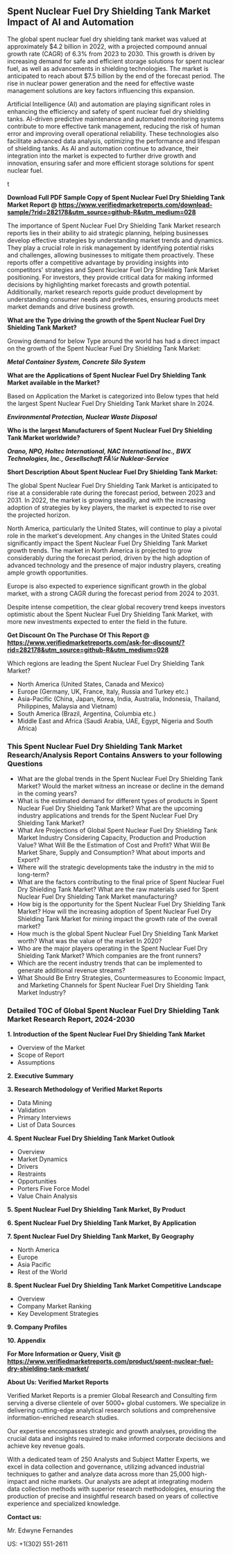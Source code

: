 <h2>Spent Nuclear Fuel Dry Shielding Tank Market Impact of AI and Automation</h2><p>The global spent nuclear fuel dry shielding tank market was valued at approximately $4.2 billion in 2022, with a projected compound annual growth rate (CAGR) of 6.3% from 2023 to 2030. This growth is driven by increasing demand for safe and efficient storage solutions for spent nuclear fuel, as well as advancements in shielding technologies. The market is anticipated to reach about $7.5 billion by the end of the forecast period. The rise in nuclear power generation and the need for effective waste management solutions are key factors influencing this expansion.</p><p>Artificial Intelligence (AI) and automation are playing significant roles in enhancing the efficiency and safety of spent nuclear fuel dry shielding tanks. AI-driven predictive maintenance and automated monitoring systems contribute to more effective tank management, reducing the risk of human error and improving overall operational reliability. These technologies also facilitate advanced data analysis, optimizing the performance and lifespan of shielding tanks. As AI and automation continue to advance, their integration into the market is expected to further drive growth and innovation, ensuring safer and more efficient storage solutions for spent nuclear fuel.</p>t</p><p id="" class=""><strong>Download Full PDF Sample Copy of Spent Nuclear Fuel Dry Shielding Tank Market Report @ <a href="https://www.verifiedmarketreports.com/download-sample/?rid=282178&utm_source=github-R&utm_medium=028" target="_blank">https://www.verifiedmarketreports.com/download-sample/?rid=282178&utm_source=github-R&utm_medium=028</a></strong></p><p>The importance of&nbsp;Spent Nuclear Fuel Dry Shielding Tank Market research reports lies in their ability to aid strategic planning, helping businesses develop effective strategies by understanding market trends and dynamics. They play a crucial role in risk management by identifying potential risks and challenges, allowing businesses to mitigate them proactively. These reports offer a competitive advantage by providing insights into competitors' strategies and Spent Nuclear Fuel Dry Shielding Tank Market positioning. For investors, they provide critical data for making informed decisions by highlighting market forecasts and growth potential. Additionally, market research reports guide product development by understanding consumer needs and preferences, ensuring products meet market demands and drive business growth.</p><p><strong>What are the&nbsp;Type driving the growth of the Spent Nuclear Fuel Dry Shielding Tank Market?</strong></p><p id="" class="">Growing demand for below Type around the world has had a direct impact on the growth of the Spent Nuclear Fuel Dry Shielding Tank Market:</p><em><strong>Metal Container System, Concrete Silo System</strong></em></p><strong>What are the&nbsp;Applications&nbsp;of Spent Nuclear Fuel Dry Shielding Tank Market available in the Market?</strong></p><p id="" class="">Based on Application the Market is categorized into Below types that held the largest Spent Nuclear Fuel Dry Shielding Tank Market share In 2024.</p><em><strong>Environmental Protection, Nuclear Waste Disposal</strong></em></p><strong>Who is the largest Manufacturers of Spent Nuclear Fuel Dry Shielding Tank Market worldwide?</strong></p><p><em><strong>Orano, NPO, Holtec International, NAC International Inc., BWX Technologies, Inc., Gesellschaft FÃ¼r Nuklear-Service</strong></em></p><p id="" class=""><strong>Short Description About Spent Nuclear Fuel Dry Shielding Tank Market:</strong></p><p>The global Spent Nuclear Fuel Dry Shielding Tank Market is anticipated to rise at a considerable rate during the forecast period, between 2023 and 2031. In 2022, the market is growing steadily, and with the increasing adoption of strategies by key players, the market is expected to rise over the projected horizon.</p><p>North America, particularly the United States, will continue to play a pivotal role in the market's development. Any changes in the United States could significantly impact the Spent Nuclear Fuel Dry Shielding Tank Market growth trends. The market in North America is projected to grow considerably during the forecast period, driven by the high adoption of advanced technology and the presence of major industry players, creating ample growth opportunities.</p><p>Europe is also expected to experience significant growth in the global market, with a strong CAGR during the forecast period from 2024 to 2031.</p><p>Despite intense competition, the clear global recovery trend keeps investors optimistic about the Spent Nuclear Fuel Dry Shielding Tank Market, with more new investments expected to enter the field in the future.</p><p id="" class=""><strong>Get Discount On The Purchase Of This Report @ <a href="https://www.verifiedmarketreports.com/ask-for-discount/?rid=282178&utm_source=github-R&utm_medium=028" target="_blank">https://www.verifiedmarketreports.com/ask-for-discount/?rid=282178&utm_source=github-R&utm_medium=028</a></strong></p>Which regions are leading the Spent Nuclear Fuel Dry Shielding Tank Market?</p><ul><li>North America (United States, Canada and Mexico)</li><li>Europe (Germany, UK, France, Italy, Russia and Turkey etc.)</li><li>Asia-Pacific (China, Japan, Korea, India, Australia, Indonesia, Thailand, Philippines, Malaysia and Vietnam)</li><li>South America (Brazil, Argentina, Columbia etc.)</li><li>Middle East and Africa (Saudi Arabia, UAE, Egypt, Nigeria and South Africa)</li></ul><h3 id="" class="">This Spent Nuclear Fuel Dry Shielding Tank Market Research/Analysis Report Contains Answers to your following Questions</h3><ul><li>What are the global trends in the Spent Nuclear Fuel Dry Shielding Tank Market? Would the market witness an increase or decline in the demand in the coming years?</li><li>What is the estimated demand for different types of products in Spent Nuclear Fuel Dry Shielding Tank Market? What are the upcoming industry applications and trends for the Spent Nuclear Fuel Dry Shielding Tank Market?</li><li>What Are Projections of Global Spent Nuclear Fuel Dry Shielding Tank Market Industry Considering Capacity, Production and Production Value? What Will Be the Estimation of Cost and Profit? What Will Be Market Share, Supply and Consumption? What about imports and Export?</li><li>Where will the strategic developments take the industry in the mid to long-term?</li><li>What are the factors contributing to the final price of Spent Nuclear Fuel Dry Shielding Tank Market? What are the raw materials used for Spent Nuclear Fuel Dry Shielding Tank Market manufacturing?</li><li>How big is the opportunity for the Spent Nuclear Fuel Dry Shielding Tank Market? How will the increasing adoption of Spent Nuclear Fuel Dry Shielding Tank Market for mining impact the growth rate of the overall market?</li><li>How much is the global Spent Nuclear Fuel Dry Shielding Tank Market worth? What was the value of the market In 2020?</li><li>Who are the major players operating in the Spent Nuclear Fuel Dry Shielding Tank Market? Which companies are the front runners?</li><li>Which are the recent industry trends that can be implemented to generate additional revenue streams?</li><li>What Should Be Entry Strategies, Countermeasures to Economic Impact, and Marketing Channels for Spent Nuclear Fuel Dry Shielding Tank Market Industry?</li></ul><h3 id="" class="">Detailed TOC of Global Spent Nuclear Fuel Dry Shielding Tank Market Research Report, 2024-2030</h3><p id="" class=""><strong>1. Introduction of the Spent Nuclear Fuel Dry Shielding Tank Market</strong></p><ul><li>Overview of the Market</li><li>Scope of Report</li><li>Assumptions</li></ul><p id="" class=""><strong>2. Executive Summary</strong></p><p id="" class=""><strong>3. Research Methodology of Verified Market Reports</strong></p><ul><li>Data Mining</li><li>Validation</li><li>Primary Interviews</li><li>List of Data Sources</li></ul><p id="" class=""><strong>4. Spent Nuclear Fuel Dry Shielding Tank Market Outlook</strong></p><ul><li>Overview</li><li>Market Dynamics</li><li>Drivers</li><li>Restraints</li><li>Opportunities</li><li>Porters Five Force Model</li><li>Value Chain Analysis</li></ul><p id="" class=""><strong>5. Spent Nuclear Fuel Dry Shielding Tank Market, By Product</strong></p><p id="" class=""><strong>6. Spent Nuclear Fuel Dry Shielding Tank Market, By Application</strong></p><p id="" class=""><strong>7. Spent Nuclear Fuel Dry Shielding Tank Market, By Geography</strong></p><ul><li>North America</li><li>Europe</li><li>Asia Pacific</li><li>Rest of the World</li></ul><p id="" class=""><strong>8. Spent Nuclear Fuel Dry Shielding Tank Market Competitive Landscape</strong></p><ul><li>Overview</li><li>Company Market Ranking</li><li>Key Development Strategies</li></ul><p id="" class=""><strong>9. Company Profiles</strong></p><p id="" class=""><strong>10. Appendix</strong></p><p id="" class=""><strong>For More Information or Query, Visit @ <a href="https://www.verifiedmarketreports.com/product/spent-nuclear-fuel-dry-shielding-tank-market/" target="_blank">https://www.verifiedmarketreports.com/product/spent-nuclear-fuel-dry-shielding-tank-market/</a></strong></p><p id="" class=""><strong>About Us: Verified Market Reports</strong></p><p id="" class="">Verified Market Reports is a premier Global Research and Consulting firm serving a diverse clientele of over 5000+ global customers. We specialize in delivering cutting-edge analytical research solutions and comprehensive information-enriched research studies.</p><p id="" class="">Our expertise encompasses strategic and growth analyses, providing the crucial data and insights required to make informed corporate decisions and achieve key revenue goals.</p><p id="" class="">With a dedicated team of 250 Analysts and Subject Matter Experts, we excel in data collection and governance, utilizing advanced industrial techniques to gather and analyze data across more than 25,000 high-impact and niche markets. Our analysts are adept at integrating modern data collection methods with superior research methodologies, ensuring the production of precise and insightful research based on years of collective experience and specialized knowledge.</p><p id="" class=""><strong>Contact us:</strong></p><p id="" class="">Mr. Edwyne Fernandes</p><p id="" class="">US: +1(302) 551-2611</p>